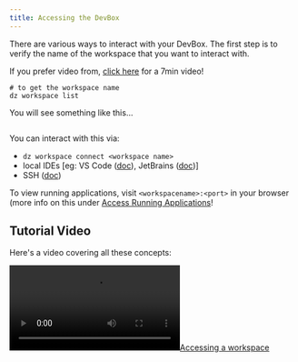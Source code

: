 ```yaml
---
title: Accessing the DevBox
---
```


There are various ways to interact with your DevBox. The first step is to verify the name of the workspace that you want to interact with.

If you prefer video from, [click here](access.md#tutorial-video) for a 7min video!

```
# to get the workspace name
dz workspace list
```

You will see something like this...

<figure><img src="../.gitbook/assets/dz-ws-list.png" alt=""><figcaption></figcaption></figure>

You can interact with this via:

* `dz workspace connect <workspace name>`
* local IDEs \[eg: VS Code ([doc](../references/ide-setup/vscode.md)), JetBrains ([doc](../references/ide-setup/jetbrains.md))]
* SSH ([doc](../references/ide-setup/ssh.md))

To view running applications, visit `<workspacename>:<port>` in your browser (more info on this under [Access Running Applications](../devzero-network/access-own-workspace.md#access-your-running-application-s)!

## Tutorial Video

Here's a video covering all these concepts:

[![Accessing a workspace](https://devzero.b-cdn.net/Accessing%20a%20workspace.mp4)](https://devzero.b-cdn.net/Accessing%20a%20workspace.mp4)
